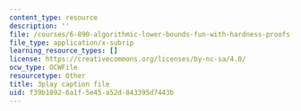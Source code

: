 ```yaml
---
content_type: resource
description: ''
file: /courses/6-890-algorithmic-lower-bounds-fun-with-hardness-proofs-fall-2014/f39b10926a1f5e45a52d843395d7443b_ccD0yAk1wL0.vtt
file_type: application/x-subrip
learning_resource_types: []
license: https://creativecommons.org/licenses/by-nc-sa/4.0/
ocw_type: OCWFile
resourcetype: Other
title: 3play caption file
uid: f39b1092-6a1f-5e45-a52d-843395d7443b
---
```

